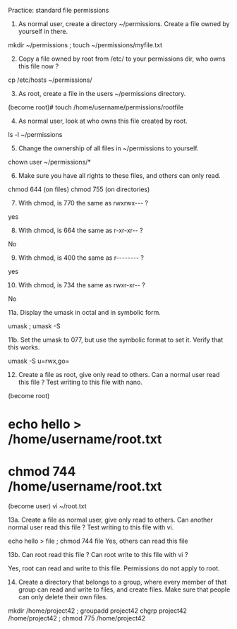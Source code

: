 Practice: standard file permissions
1. As normal user, create a directory ~/permissions. Create a file owned by yourself in there.

mkdir ~/permissions ; touch ~/permissions/myfile.txt


2. Copy a file owned by root from /etc/ to your permissions dir, who owns this file now ?

cp /etc/hosts ~/permissions/


3. As root, create a file in the users ~/permissions directory.

(become root)# touch /home/username/permissions/rootfile


4. As normal user, look at who owns this file created by root.

ls -l ~/permissions


5. Change the ownership of all files in ~/permissions to yourself.

chown user ~/permissions/*


6. Make sure you have all rights to these files, and others can only read.

chmod 644 (on files)
chmod 755 (on directories)



7. With chmod, is 770 the same as rwxrwx--- ?

yes

8. With chmod, is 664 the same as r-xr-xr-- ?

No

9. With chmod, is 400 the same as r-------- ?

yes

10. With chmod, is 734 the same as rwxr-xr-- ?

No

11a. Display the umask in octal and in symbolic form.

umask ; umask -S

11b. Set the umask to 077, but use the symbolic format to set it. Verify that this works.

umask -S u=rwx,go=


12. Create a file as root, give only read to others. Can a normal user read this file ? Test writing to this file with nano.

(become root)
# echo hello > /home/username/root.txt 
# chmod 744 /home/username/root.txt
(become user)
vi ~/root.txt



13a. Create a file as normal user, give only read to others. Can another normal user read this file ? Test writing to this file with vi.

echo hello > file ; chmod 744 file
Yes, others can read this file


13b. Can root read this file ? Can root write to this file with vi ?

Yes, root can read and write to this file. Permissions do not apply to root.


14. Create a directory that belongs to a group, where every member of that group can read and write to files, and create files. Make sure that people can only delete their own files.

mkdir /home/project42 ; groupadd project42
chgrp project42 /home/project42 ; chmod 775 /home/project42

